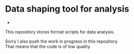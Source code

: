# Data shaping tool for analysis

-

This repository stores format scripts for data analysis.

Sorry I also push the work in progress in this repository.<br>
That means that the code is of low quality.